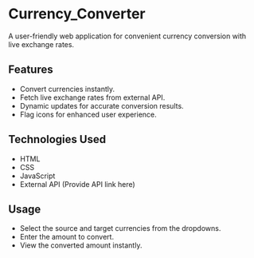# Currency_Converter 

A user-friendly web application for convenient currency conversion with live exchange rates.

## Features

- Convert currencies instantly.
- Fetch live exchange rates from external API.
- Dynamic updates for accurate conversion results.
- Flag icons for enhanced user experience.

## Technologies Used

- HTML
- CSS
- JavaScript
- External API (Provide API link here)

## Usage

- Select the source and target currencies from the dropdowns.
- Enter the amount to convert.
- View the converted amount instantly.
